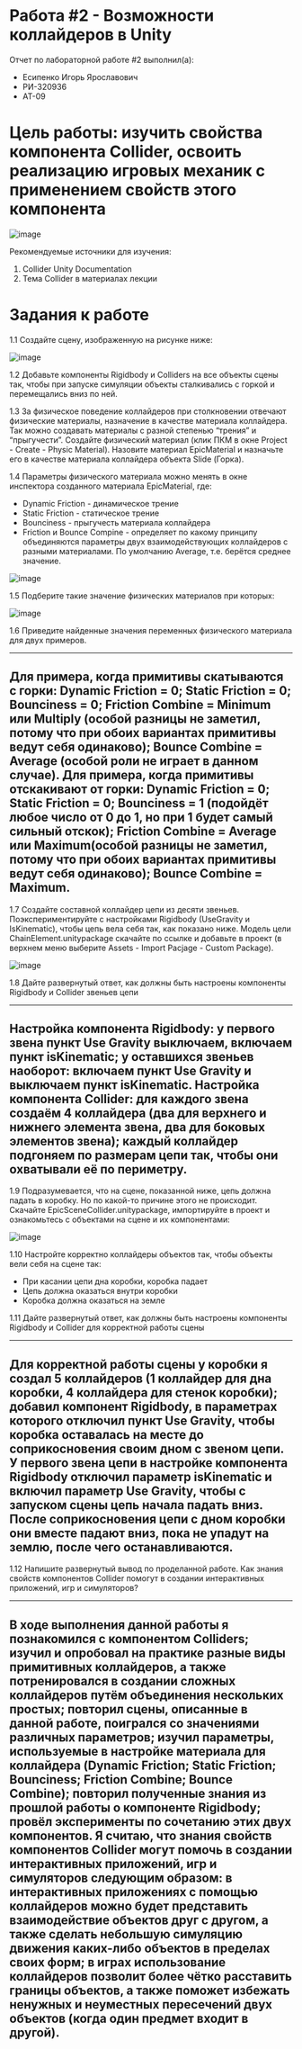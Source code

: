 # Работа #2 - Возможности коллайдеров в Unity
Отчет по лабораторной работе #2 выполнил(а):
- Есипенко Игорь Ярославович
- РИ-320936
- АТ-09
# Цель работы: изучить свойства компонента Collider, освоить реализацию игровых механик с применением свойств этого компонента

![image](https://github.com/user-attachments/assets/464ed600-254b-4f8a-9517-9dddd178607e)

Рекомендуемые источники для изучения:
1.	Collider Unity Documentation
2.	Тема Collider в материалах лекции

# Задания к работе
1.1 Создайте сцену, изображенную на рисунке ниже:

![image](https://github.com/user-attachments/assets/924d8399-a0fd-448e-a014-e73ff29bc692)

1.2 Добавьте компоненты Rigidbody и Colliders на все объекты сцены так, чтобы при запуске симуляции объекты сталкивались с горкой и перемещались вниз по ней.

1.3 За физическое поведение коллайдеров при столкновении отвечают физические материалы, назначение в качестве материала коллайдера. Так можно создавать материалы с разной степенью “трения” и “прыгучести”. Создайте физический материал (клик ПКМ в окне Project - Create - Physic Material). Назовите материал EpicMaterial и назначьте его в качестве материала коллайдера объекта Slide (Горка).

1.4 Параметры физического материала можно менять в окне инспектора созданного материала EpicMaterial, где:
-	Dynamic Friction - динамическое трение
-	Static Friction - статическое трение
-	Bounciness - прыгучесть материала коллайдера
-	Friction и Bounce Compine - определяет по какому принципу объединяются параметры двух взаимодействующих коллайдеров с разными материалами. По умолчанию Average, т.е. берётся среднее значение.

 ![image](https://github.com/user-attachments/assets/7836a681-c0ef-4548-a6aa-e1986561565a)


1.5 Подберите такие значение физических материалов при которых:

![image](https://github.com/user-attachments/assets/ee5387b7-1f99-48ec-9562-9edc9e6da87b)

1.6 Приведите найденные значения переменных физического материала для двух примеров.

------------------------------------------------------------------------------------------------------------------------------------------------------------------------------------------------------------------------------------------------------------------------------------------------------------------------------------------------
**Для примера, когда примитивы скатываются с горки: Dynamic Friction = 0; Static Friction = 0; Bounciness = 0; Friction Combine = Minimum или Multiply (особой разницы не заметил, потому что при обоих вариантах примитивы ведут себя одинаково); Bounce Combine = Average (особой роли не играет в данном случае).**
**Для примера, когда примитивы отскакивают от горки: Dynamic Friction = 0; Static Friction = 0; Bounciness = 1 (подойдёт любое число от 0 до 1, но при 1 будет самый сильный отскок); Friction Combine = Average или Maximum(особой разницы не заметил, потому что при обоих вариантах примитивы ведут себя одинаково); Bounce Combine = Maximum.**
------------------------------------------------------------------------------------------------------------------------------------------------------------------------------------------------------------------------------------------------------------------------------------------------------------------------------------------------

1.7 Создайте составной коллайдер цепи из десяти звеньев. Поэкспериментируйте с настройками Rigidbody (UseGravity и IsKinematic), чтобы цепь вела себя так, как показано ниже. Модель цели ChainElement.unitypackage скачайте по ссылке и добавьте в проект (в верхнем меню выберите Assets - Import Pacjage - Custom Package).

![image](https://github.com/user-attachments/assets/d063045e-8c43-4a57-8741-0b7b617d84bd)

1.8 Дайте развернутый ответ, как должны быть настроены компоненты Rigidbody и Collider звеньев цепи

------------------------------------------------------------------------------------------------------------------------------------------------------------------------------------------------------------------------------------------
**Настройка компонента Rigidbody: у первого звена пункт Use Gravity выключаем, включаем пункт isKinematic; у оставшихся звеньев наоборот: включаем пункт Use Gravity и выключаем пункт isKinematic.**
**Настройка компонента Collider: для каждого звена создаём 4 коллайдера (два для верхнего и нижнего элемента звена, два для боковых элементов звена); каждый коллайдер подгоняем по размерам цепи так, чтобы они охватывали её по периметру.**
------------------------------------------------------------------------------------------------------------------------------------------------------------------------------------------------------------------------------------------

1.9 Подразумевается, что на сцене, показанной ниже, цепь должна падать в коробку. Но по какой-то причине этого не происходит. Скачайте EpicSceneCollider.unitypackage, импортируйте в проект и ознакомьтесь с объектами на сцене и их компонентами:

![image](https://github.com/user-attachments/assets/c84cd40d-3aaa-4180-88e9-c55e8c73e6e4)


1.10 Настройте корректно коллайдеры объектов так, чтобы объекты вели себя на сцене так:
-	При касании цепи дна коробки, коробка падает
-	Цепь должна оказаться внутри коробки
-	Коробка должна оказаться на земле

1.11 Дайте развернутый ответ, как должны быть настроены компоненты Rigidbody и Collider для корректной работы сцены

-------------------------------------------------------------------------------------------------------------------------------------------------------------------------------------------------------------------------------------------------------------------------------------------------------------------------------------------------------------------------------------------------------------------------------------------------------------------------------------------------------------------------------------------------------------------------------------
**Для корректной работы сцены у коробки я создал 5 коллайдеров (1 коллайдер для дна коробки, 4 коллайдера для стенок коробки); добавил компонент Rigidbody, в параметрах которого отключил пункт Use Gravity, чтобы коробка оставалась на месте до соприкосновения своим дном с звеном цепи. У первого звена цепи в настройке компонента Rigidbody отключил параметр isKinematic и включил параметр Use Gravity, чтобы с запуском сцены цепь начала падать вниз. После соприкосновения цепи с дном коробки они вместе падают вниз, пока не упадут на землю, после чего останавливаются.**
-------------------------------------------------------------------------------------------------------------------------------------------------------------------------------------------------------------------------------------------------------------------------------------------------------------------------------------------------------------------------------------------------------------------------------------------------------------------------------------------------------------------------------------------------------------------------------------

1.12 Напишите развернутый вывод по проделанной работе. Как знания свойств компонентов Collider помогут в создании интерактивных приложений, игр и симуляторов?

--------------------------------------------------------------------------------------------------------------------------------------------------------------------------------------------------------------------------------------------------------------------------------------------------------------------------------------------------------------------------------------------------------------------------------------------------------------------------------------------------------------------------------------------------------------------------------------------------------------------
**В ходе выполнения данной работы я познакомился с компонентом Colliders; изучил и опробовал на практике разные виды примитивных коллайдеров, а также потренировался в создании сложных коллайдеров путём объединения нескольких простых; повторил сцены, описанные в данной работе, поигрался со значениями различных параметров; изучил параметры, используемые в настройке материала для коллайдера (Dynamic Friction; Static Friction; Bounciness; Friction Combine; Bounce Combine); повторил полученные знания из прошлой работы о компоненте Rigidbody; провёл эксперименты по сочетанию этих двух компонентов.**
**Я считаю, что знания свойств компонентов Collider могут помочь в создании интерактивных приложений, игр и симуляторов следующим образом: в интерактивных приложениях с помощью коллайдеров можно будет представить взаимодействие объектов друг с другом, а также сделать небольшую симуляцию движения каких-либо объектов в пределах своих форм; в играх использование коллайдеров позволит более чётко расставить границы объектов, а также поможет избежать ненужных и неуместных пересечений двух объектов (когда один предмет входит в другой).**
--------------------------------------------------------------------------------------------------------------------------------------------------------------------------------------------------------------------------------------------------------------------------------------------------------------------------------------------------------------------------------------------------------------------------------------------------------------------------------------------------------------------------------------------------------------------------------------------------------------------
